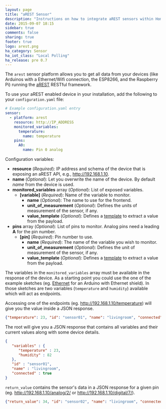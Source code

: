 ```yaml
---
layout: page
title: "aREST Sensor"
description: "Instructions on how to integrate aREST sensors within Home Assistant."
date: 2015-09-07 18:15
sidebar: true
comments: false
sharing: true
footer: true
logo: arest.png
ha_category: Sensor
ha_iot_class: "Local Polling"
ha_release: pre 0.7
---
```



The `arest` sensor platform allows you to get all data from your devices (like Arduinos with a Ethernet/Wifi connection, the ESP8266, and the Raspberry Pi) running the [aREST](http://arest.io/) RESTful framework.

To use your aREST enabled device in your installation, add the following to your `configuration.yaml` file:

```yaml
# Example configuration.yaml entry
sensor:
  - platform: arest
    resource: http://IP_ADDRESS
    monitored_variables:
      temperature:
        name: temperature
    pins:
      A0:
        name: Pin 0 analog
```

Configuration variables:

- **resource** (*Required*): IP address and schema of the device that is exposing an aREST API, e.g., http://192.168.1.10.
- **name** (*Optional*): Let you overwrite the name of the device. By default *name* from the device is used.
- **monitored_variables** array (*Optional*): List of exposed variables.
  - **[variable]** (*Required*): Name of the variable to monitor.
    - **name** (*Optional*): The name to use for the frontend.
    - **unit_of_measurement** (*Optional*): Defines the units of measurement of the sensor, if any.
    - **value_template** (*Optional*): Defines a [template](/docs/configuration/templating/#processing-incoming-data) to extract a value from the payload.
- **pins** array (*Optional*): List of pins to monitor. Analog pins need a leading **A** for the pin number.
  - **[pin]** (*Required*): Pin number to use.
    - **name** (*Required*): The name of the variable you wish to monitor.
    - **unit_of_measurement** (*Optional*): Defines the unit of measurement of the sensor, if any.
    - **value_template** (*Optional*): Defines a [template](/docs/configuration/templating/#processing-incoming-data) to extract a value from the payload.

The variables in the `monitored_variables` array must be available in the response of the device. As a starting point you could use the one of the example sketches (eg.  [Ethernet](https://raw.githubusercontent.com/marcoschwartz/aREST/master/examples/Ethernet/Ethernet.ino) for an Arduino with Ethernet shield). In those sketches are two variables (`temperature` and `humidity`) available which will act as endpoints. 

Accessing one of the endpoints (eg. http://192.168.1.10/temperature) will give you the value inside a JSON response.

```json
{"temperature": 23, "id": "sensor01", "name": "livingroom", "connected": true}
```

The root will give you a JSON response that contains all variables and their current values along with some device details.

```json
{
   "variables" : {
      "temperature" : 23,
      "humidity" : 82
   },
   "id" : "sensor01",
   "name" : "livingroom",
   "connected" : true
}
```

`return_value` contains the sensor's data in a JSON response for a given pin (eg. http://192.168.1.10/analog/2/ or  http://192.168.1.10/digital/7/). 

```json
{"return_value": 34, "id": "sensor02", "name": "livingroom", "connected": true}
```

